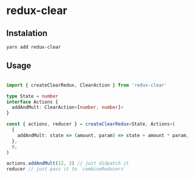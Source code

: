 # redux-clear

## Instalation

`yarn add redux-clear`

## Usage 

```ts

import { createClearRedux, ClearAction } from 'redux-clear'

type State = number
interface Actions {
  addAndMult: ClearAction<[number, number]>
}

const { actions, reducer } = createClearRedux<State, Actions>(
  {
    addAndMult: state => (amount, param) => state + amount * param,
  },
  0,
)

actions.addAndMult(12, 2) // just didpatch it
reducer // just pass it to `combineReducers`

```